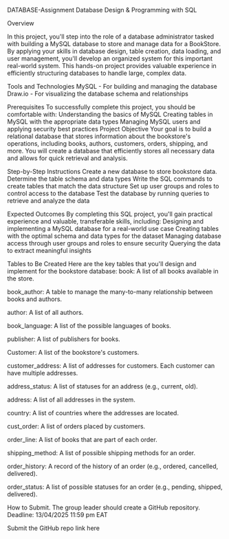 DATABASE-Assignment
Database Design & Programming with SQL

Overview

In this project, you'll step into the role of a database administrator tasked with building a MySQL database to store and manage data for a BookStore. By applying your skills in database design, table creation, data loading, and user management, you'll develop an organized system for this important real-world system. This hands-on project provides valuable experience in efficiently structuring databases to handle large, complex data.

Tools and Technologies MySQL - For building and managing the database Draw.io - For visualizing the database schema and relationships

Prerequisites To successfully complete this project, you should be comfortable with: Understanding the basics of MySQL Creating tables in MySQL with the appropriate data types Managing MySQL users and applying security best practices Project Objective Your goal is to build a relational database that stores information about the bookstore's operations, including books, authors, customers, orders, shipping, and more. You will create a database that efficiently stores all necessary data and allows for quick retrieval and analysis.

Step-by-Step Instructions Create a new database to store bookstore data. Determine the table schema and data types Write the SQL commands to create tables that match the data structure Set up user groups and roles to control access to the database Test the database by running queries to retrieve and analyze the data

Expected Outcomes By completing this SQL project, you'll gain practical experience and valuable, transferable skills, including: Designing and implementing a MySQL database for a real-world use case Creating tables with the optimal schema and data types for the dataset Managing database access through user groups and roles to ensure security Querying the data to extract meaningful insights

Tables to Be Created Here are the key tables that you'll design and implement for the bookstore database: book: A list of all books available in the store.

book_author: A table to manage the many-to-many relationship between books and authors.

author: A list of all authors.

book_language: A list of the possible languages of books.

publisher: A list of publishers for books.

Customer: A list of the bookstore's customers.

customer_address: A list of addresses for customers. Each customer can have multiple addresses.

address_status: A list of statuses for an address (e.g., current, old).

address: A list of all addresses in the system.

country: A list of countries where the addresses are located.

cust_order: A list of orders placed by customers.

order_line: A list of books that are part of each order.

shipping_method: A list of possible shipping methods for an order.

order_history: A record of the history of an order (e.g., ordered, cancelled, delivered).

order_status: A list of possible statuses for an order (e.g., pending, shipped, delivered).

How to Submit. The group leader should create a GitHub repository. Deadline: 13/04/2025 11:59 pm EAT

Submit the GitHub repo link here

